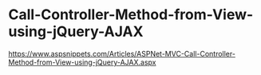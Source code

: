 # Call-Controller-Method-from-View-using-jQuery-AJAX
https://www.aspsnippets.com/Articles/ASPNet-MVC-Call-Controller-Method-from-View-using-jQuery-AJAX.aspx
